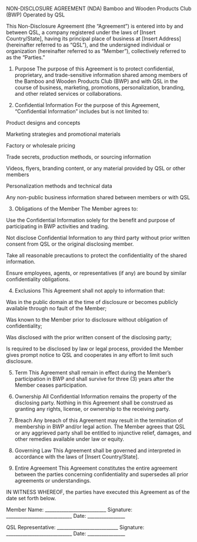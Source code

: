 

NON-DISCLOSURE AGREEMENT (NDA)
Bamboo and Wooden Products Club (BWP)
Operated by QSL

This Non-Disclosure Agreement (the “Agreement”) is entered into by and between QSL, a company registered under the laws of [Insert Country/State], having its principal place of business at [Insert Address] (hereinafter referred to as “QSL”), and the undersigned individual or organization (hereinafter referred to as “Member”), collectively referred to as the “Parties.”

1. Purpose
The purpose of this Agreement is to protect confidential, proprietary, and trade-sensitive information shared among members of the Bamboo and Wooden Products Club (BWP) and with QSL in the course of business, marketing, promotions, personalization, branding, and other related services or collaborations.

2. Confidential Information
For the purpose of this Agreement, “Confidential Information” includes but is not limited to:

Product designs and concepts

Marketing strategies and promotional materials

Factory or wholesale pricing

Trade secrets, production methods, or sourcing information

Videos, flyers, branding content, or any material provided by QSL or other members

Personalization methods and technical data

Any non-public business information shared between members or with QSL

3. Obligations of the Member
The Member agrees to:

Use the Confidential Information solely for the benefit and purpose of participating in BWP activities and trading.

Not disclose Confidential Information to any third party without prior written consent from QSL or the original disclosing member.

Take all reasonable precautions to protect the confidentiality of the shared information.

Ensure employees, agents, or representatives (if any) are bound by similar confidentiality obligations.

4. Exclusions
This Agreement shall not apply to information that:

Was in the public domain at the time of disclosure or becomes publicly available through no fault of the Member;

Was known to the Member prior to disclosure without obligation of confidentiality;

Was disclosed with the prior written consent of the disclosing party;

Is required to be disclosed by law or legal process, provided the Member gives prompt notice to QSL and cooperates in any effort to limit such disclosure.

5. Term
This Agreement shall remain in effect during the Member’s participation in BWP and shall survive for three (3) years after the Member ceases participation.

6. Ownership
All Confidential Information remains the property of the disclosing party. Nothing in this Agreement shall be construed as granting any rights, license, or ownership to the receiving party.

7. Breach
Any breach of this Agreement may result in the termination of membership in BWP and/or legal action. The Member agrees that QSL or any aggrieved party shall be entitled to injunctive relief, damages, and other remedies available under law or equity.

8. Governing Law
This Agreement shall be governed and interpreted in accordance with the laws of [Insert Country/State].

9. Entire Agreement
This Agreement constitutes the entire agreement between the parties concerning confidentiality and supersedes all prior agreements or understandings.

IN WITNESS WHEREOF, the parties have executed this Agreement as of the date set forth below.

Member Name: __________________________
Signature: ____________________________
Date: ________________

QSL Representative: __________________________
Signature: ____________________________
Date: ________________


